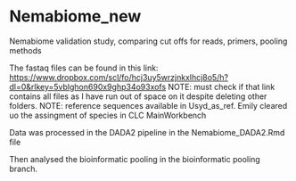 # Nemabiome_new
Nemabiome validation study, comparing cut offs for reads, primers, pooling methods

The fastaq files can be found in this link: https://www.dropbox.com/scl/fo/hcj3uy5wrzjnkxlhcj8o5/h?dl=0&rlkey=5vblghon690x9ghp34o93xofs NOTE: must check if that link contains all files as I have run out of space on it despite deleting other folders. NOTE: reference sequences available in Usyd_as_ref. Emily cleared uo the assingment of species in CLC MainWorkbench

Data was processed in the DADA2 pipeline in the Nemabiome_DADA2.Rmd file

Then analysed the bioinformatic pooling in the bioinformatic pooling branch.
